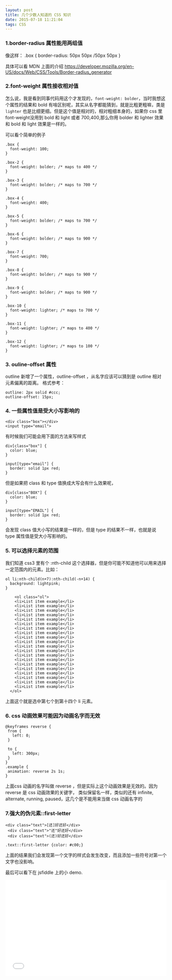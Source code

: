 ```yaml
---
layout: post
title: 几个少数人知道的 CSS 知识
date: 2015-07-18 11:21:04
tags: CSS
---
```

### 1.border-radius 属性能用两组值
像这样：
.box {
	border-radius: 50px 50px /50px 50px
}

具体可以看 MDN 上面的介绍 https://developer.mozilla.org/en-US/docs/Web/CSS/Tools/Border-radius_generator

### 2.font-weight 属性接收相对值
怎么说，我是看到同事代码用这个才发现的，`font-weight: bolder`，当时我想这个属性的结果和 bold 有啥区别呢，其实从名字都能猜到，就是比粗更粗嘛，类是 `lighter` 也是比细更细。但是这个值是相对的，相对粗细本身的，如果你 css 里font-weight没用到 bold 和 light 或者 700,400,那么你用 bolder 和 lighter 效果和 bold 和 light 效果是一样的。 

可以看个简单的例子

```
.box {
  font-weight: 100;
}
 
.box-2 {
  font-weight: bolder; /* maps to 400 */
}
 
.box-3 {
  font-weight: bolder; /* maps to 700 */
}
 
.box-4 {
  font-weight: 400;
}
 
.box-5 {
  font-weight: bolder; /* maps to 700 */
}
 
.box-6 {
  font-weight: bolder; /* maps to 900 */
}
 
.box-7 {
  font-weight: 700;
}
 
.box-8 {
  font-weight: bolder; /* maps to 900 */
}
 
.box-9 {
  font-weight: bolder; /* maps to 900 */
}
 
.box-10 {
  font-weight: lighter; /* maps to 700 */
}
 
.box-11 {
  font-weight: lighter; /* maps to 400 */
}
 
.box-12 {
  font-weight: lighter; /* maps to 100 */
}
```

### 3. ouline-offset 属性
outline 新增了一个属性，outline-offset ，从名字应该可以猜到是 outline 相对 元素偏离的距离。
格式参考：

```
outline: 2px solid #ccc;
outline-offset: 15px;
```

### 4. 一些属性值是受大小写影响的

```
<div class="box"></div>
<input type="email">
```

有时候我们可能会用下面的方法来写样式

```
div[class="box"] {
  color: blue;
}
 
input[type="email"] {
  border: solid 1px red;
}
```
但是如果把 class 和 type 值换成大写会有什么效果呢，

```
div[class="BOX"] {
  color: blue;
}
 
input[type="EMAIL"] {
  border: solid 1px red;
}
```

会发现 class 值大小写的结果是一样的，但是 type 的结果不一样，也就是说 type 属性值是受大小写影响的。


### 5. 可以选择元素的范围
我们知道 css3 里有个 :nth-child 这个选择器，但是你可能不知道他可以用来选择一定范围内的元素。比如：

```
ol li:nth-child(n+7):nth-child(-n+14) {
  background: lightpink;
}
```

```
    <ol class="ol">
    <li>List item example</li>
    <li>List item example</li>
    <li>List item example</li>
    <li>List item example</li>
    <li>List item example</li>
    <li>List item example</li>
    <li>List item example</li>
    <li>List item example</li>
    <li>List item example</li>
    <li>List item example</li>
    <li>List item example</li>
    <li>List item example</li>
    <li>List item example</li>
    <li>List item example</li>
    <li>List item example</li>
    <li>List item example</li>
    <li>List item example</li>
    <li>List item example</li>
    <li>List item example</li>
    <li>List item example</li>
  </ol>
 ```

  上面这个就是选中第七个到第十四个 li 元素。


### 6. css 动画效果可能因为动画名字而无效

 ```
 @keyframes reverse {
  from {
    left: 0;
  }
 
  to {
    left: 300px;
  }
}
.example {
  animation: reverse 2s 1s;
}
```

上面css 动画的名字叫做 reverse ，但是实际上这个动画效果是无效的。因为 reverse 是 css 动画效果的关键字， 类似保留名一样，类似的还有 infinite, alternate, running, paused，这几个是不能用来当做 css 动画名字的


### 7.强大的伪元素::first-letter

``` 
<div class="text">[还]好还好</div>
 <div class="text">"还"好还好</div>
 <div class="text">(还)好还好</div>
```

 ```
 .text::first-letter {color: #c00;}
 ```

上面的结果我们会发现第一个文字的样式会发生改变，而且添加一些符号对第一个文字也没影响。



最后可以看下在 jsfiddle 上的小 demo.

<iframe width="100%" height="300" src="//jsfiddle.net/jv80aq7h/1/embedded/" allowfullscreen="allowfullscreen" frameborder="0"></iframe>


